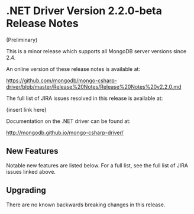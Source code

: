 # .NET Driver Version 2.2.0-beta Release Notes

(Preliminary)

This is a minor release which supports all MongoDB server versions since 2.4.

An online version of these release notes is available at:

https://github.com/mongodb/mongo-csharp-driver/blob/master/Release%20Notes/Release%20Notes%20v2.2.0.md

The full list of JIRA issues resolved in this release is available at:

{insert link here}

Documentation on the .NET driver can be found at:

http://mongodb.github.io/mongo-csharp-driver/


## New Features

Notable new features are listed below. For a full list, see the full list of JIRA issues linked above.


## Upgrading

There are no known backwards breaking changes in this release.